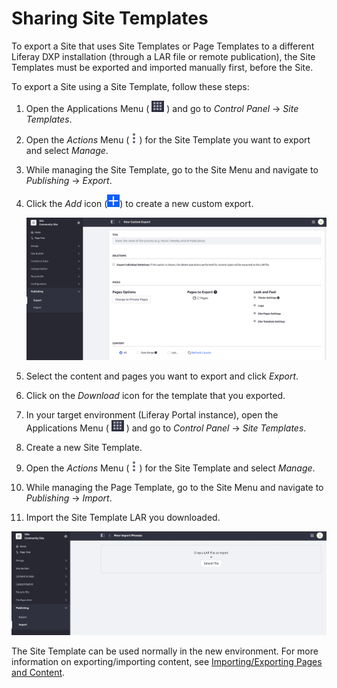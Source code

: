 # Sharing Site Templates

To export a Site that uses Site Templates or Page Templates to a different Liferay DXP installation (through a LAR file or remote publication), the Site Templates must be exported and imported manually first, before the Site.

To export a Site using a Site Template, follow these steps:

1. Open the Applications Menu ( ![Applications Menu icon](../../images/icon-applications-menu.png) ) and go to *Control Panel* &rarr; *Site Templates*.

1. Open the *Actions* Menu (![Actions icon](../../images/icon-actions.png)) for the Site Template you want to export and select *Manage*.

1. While managing the Site Template, go to the Site Menu and navigate to *Publishing* &rarr; *Export*.

1. Click the *Add* icon (![Add icon](../../images/icon-add.png)) to create a new custom export.

    ![You can Export Site Templates to share them between other Sites.](./sharing-site-templates/images/01.png)

1. Select the content and pages you want to export and click *Export*.

1. Click on the *Download* icon for the template that you exported.

1. In your target environment (Liferay Portal instance), open the Applications Menu ( ![Applications Menu icon](../../images/icon-applications-menu.png) ) and go to *Control Panel* &rarr; *Site Templates*.

1. Create a new Site Template.

1. Open the *Actions* Menu (![Actions icon](../../images/icon-actions.png)) for the Site Template and select *Manage*.

1. While managing the Page Template, go to the Site Menu and navigate to *Publishing* &rarr; *Import*.

1. Import the Site Template LAR you downloaded.

![Exported Site Templates can be imported into other Sites.](./sharing-site-templates/images/02.png)

The Site Template can be used normally in the new environment. For more information on exporting/importing content, see [Importing/Exporting Pages and Content](./importing-exporting-pages-and-content.md).

